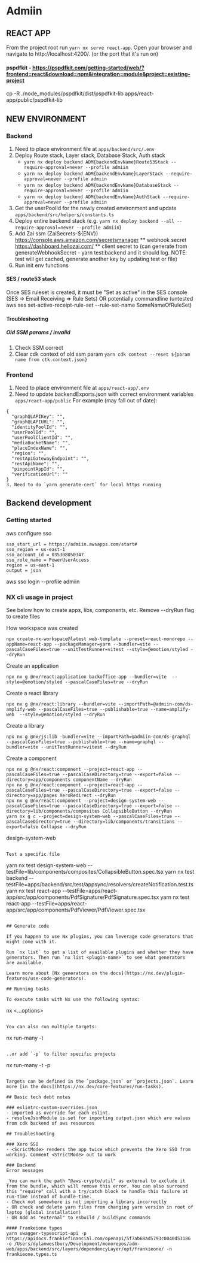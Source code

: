 # Admiin

## REACT APP
From the project root run `yarn nx serve react-app`. Open your browser and navigate to http://localhost:4200/. (or the port that it's run on)

#### pspdfkit - https://pspdfkit.com/getting-started/web/?frontend=react&download=npm&integration=module&project=existing-project
cp -R ./node_modules/pspdfkit/dist/pspdfkit-lib apps/react-app/public/pspdfkit-lib

## NEW ENVIRONMENT

### Backend
1. Need to place environment file at `apps/backend/src/.env`
2. Deploy Route stack, Layer stack, Database Stack, Auth stack
   - `yarn nx deploy backend ADM{backendEnvName}Route53Stack --require-approval=never --profile admiin`
   - `yarn nx deploy backend ADM{backendEnvName}LayerStack --require-approval=never --profile admiin`
   - `yarn nx deploy backend ADM{backendEnvName}DatabaseStack --require-approval=never --profile admiin`
   - `yarn nx deploy backend ADM{backendEnvName}AuthStack --require-approval=never --profile admiin`
2. Get the userPoolId for the newly created environment and update `apps/backend/src/helpers/constants.ts`
3. Deploy entire backend stack (e.g. `yarn nx deploy backend --all --require-approval=never --profile admiin`)
2. Add Zai ssm (ZaiSecrets-${ENV}) https://console.aws.amazon.com/secretsmanager
** webhook secret https://dashboard.hellozai.com/
** client secret to (can generate from generateWebhookSecret - yarn test:backend and it should log. NOTE: test will get cached, generate another key by updating test or file)
3. Run init env functions

#### SES / route53 stack
Once SES ruleset is created, it must be "Set as active" in the SES console (SES => Email Receiving => Rule Sets) 
OR potentially commandline (untested aws ses set-active-receipt-rule-set --rule-set-name SomeNameOfRuleSet)

#### Troubleshooting

##### Old SSM params / invalid
1. Check SSM correct
2. Clear cdk context of old ssm param `yarn cdk context --reset ${param name from ctk.context.json}`

### Frontend
1. Need to place environment file at `apps/react-app/.env`
2. Need to update backendExports.json with correct environment variables `apps/react-app/public`
For example (may fall out of date): 
```
{
  "graphQLAPIKey": "",
  "graphQLAPIURL": "",
  "identityPoolId": "",
  "userPoolId": "",
  "userPoolClientId": "",
  "mediaBucketName": "",
  "placeIndexName": "",
  "region": "",
  "restApiGatewayEndpoint": "",
  "restApiName": "",
  "pinpointAppId": "",
  "verificationUrl": ""
}
3. Need to do `yarn generate-cert` for local https running
```

## Backend development
### Getting started
aws configure sso

```
sso_start_url = https://admiin.awsapps.com/start#
sso_region = us-east-1
sso_account_id = 035308050347
sso_role_name = PowerUserAccess
region = us-east-1
output = json
```

aws sso login --profile admiin


### NX cli usage in project 

See below how to create apps, libs, components, etc. Remove --dryRun flag to create files

How workspace was created
```
npx create-nx-workspace@latest web-template --preset=react-monorepo --appName=react-app --packageManager=yarn --bundler=vite --pascalCaseFiles=true --unitTestRunner=vitest --style=@emotion/styled --dryRun
```
Create an application
```
npx nx g @nx/react:application backoffice-app --bundler=vite  --style=@emotion/styled --pascalCaseFiles=true --dryRun
```

Create a react library
```
npx nx g @nx/react:library --bundler=vite --importPath=@admiin-com/ds-amplify-web --pascalCaseFiles=true --publishable=true --name=amplify-web  --style=@emotion/styled --dryRun
```

Create a library
```
npx nx g @nx/js:lib -bundler=vite --importPath=@admiin-com/ds-graphql --pascalCaseFiles=true --publishable=true --name=graphql --bundler=vite --unitTestRunner=vitest --dryRun
```

Create a component
```
npx nx g @nx/react:component --project=react-app --pascalCaseFiles=true --pascalCaseDirectory=true --export=false --directory=app/components componentName --dryRun
npx nx g @nx/react:component --project=react-app --pascalCaseFiles=true --pascalCaseDirectory=true --export=false --directory=app/pages XeroRedirect --dryRun
npx nx g @nx/react:component --project=design-system-web --pascalCaseFiles=true --pascalCaseDirectory=true --export=false --directory=lib/components/composites CollapsibleButton --dryRun
yarn nx g c --project=design-system-web --pascalCaseFiles=true --pascalCaseDirectory=true --directory=lib/components/transitions --export=false Collapse --dryRun

```
design-system-web
```

Test a specific file
```
yarn nx test design-system-web --testFile=lib/components/composites/CollapsibleButton.spec.tsx
yarn nx test backend --testFile=apps/backend/src/test/appsync/resolvers/createNotification.test.ts
yarn nx test react-app --testFile=apps/react-app/src/app/components/PdfSignature/PdfSignature.spec.tsx
yarn nx test react-app --testFile=apps/react-app/src/app/components/PdfViewer/PdfViewer.spec.tsx
```

## Generate code

If you happen to use Nx plugins, you can leverage code generators that might come with it.

Run `nx list` to get a list of available plugins and whether they have generators. Then run `nx list <plugin-name>` to see what generators are available.

Learn more about [Nx generators on the docs](https://nx.dev/plugin-features/use-code-generators).

## Running tasks

To execute tasks with Nx use the following syntax:

```
nx <target> <project> <...options>
```

You can also run multiple targets:

```
nx run-many -t <target1> <target2>
```

..or add `-p` to filter specific projects

```
nx run-many -t <target1> <target2> -p <proj1> <proj2>
```

Targets can be defined in the `package.json` or `projects.json`. Learn more [in the docs](https://nx.dev/core-features/run-tasks).

## Basic tech debt notes

### eslintrc-custom-overrides.json
- imported as override for each eslint.
- resolveJsonModule is set for importing output.json which are values from cdk backend of aws resources
      
## Troubleshooting

### Xero SSO
- <ScrictMode> renders the app twice which prevents the Xero SSO from working. Comment <StrictMode> out to work

### Backend
Error messages

_You can mark the path "@aws-crypto/util" as external to exclude it from the bundle, which will remove this error. You can also surround this "require" call with a try/catch block to handle this failure at run-time instead of bundle-time._
- Check not somewhere is not importing a library incorrectly  
- OR check and delete yarn files from changing yarn version in root of laptop (global installation)
- OR Add as "external" to esbuild / buildSync commands

#### Frankeione types
yarn swagger-typescript-api -p https://apidocs.frankiefinancial.com/openapi/5f7ab68ad5793c0040d53186 -o /Users/dylanwestbury/Development/monorepos/adm-web/apps/backend/src/layers/dependencyLayer/opt/frankieone/ -n frankieone.types.ts

